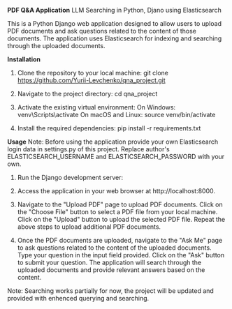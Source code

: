 ****PDF Q&A Application****
LLM Searching in Python, Djano using Elasticsearch

This is a Python Django web application designed to allow users to upload PDF documents and ask questions related to the content of those documents. The application uses Elasticsearch for indexing and searching through the uploaded documents.

**Installation**
1. Clone the repository to your local machine:
  git clone https://github.com/Yurii-Levchenko/qna_project.git

2. Navigate to the project directory:
   cd qna_project

3. Activate the existing virtual environment:
   On Windows:
     venv\Scripts\activate
   On macOS and Linux:
     source venv/bin/activate

4. Install the required dependencies:
   pip install -r requirements.txt

**Usage**
Note: Before using the application provide your own Elasticsearch login data in settings.py of this project.
      Replace author's ELASTICSEARCH_USERNAME and ELASTICSEARCH_PASSWORD with your own.

1. Run the Django development server:
2. Access the application in your web browser at http://localhost:8000.
3. Navigate to the "Upload PDF" page to upload PDF documents.
  Click on the "Choose File" button to select a PDF file from your local machine.
  Click on the "Upload" button to upload the selected PDF file.
  Repeat the above steps to upload additional PDF documents.

4. Once the PDF documents are uploaded, navigate to the "Ask Me" page to ask questions related to the content of the uploaded documents.
  Type your question in the input field provided.
  Click on the "Ask" button to submit your question.
  The application will search through the uploaded documents and provide relevant answers based on the content.

Note: Searching works partially for now, the project will be updated and provided with enhenced querying and searching.